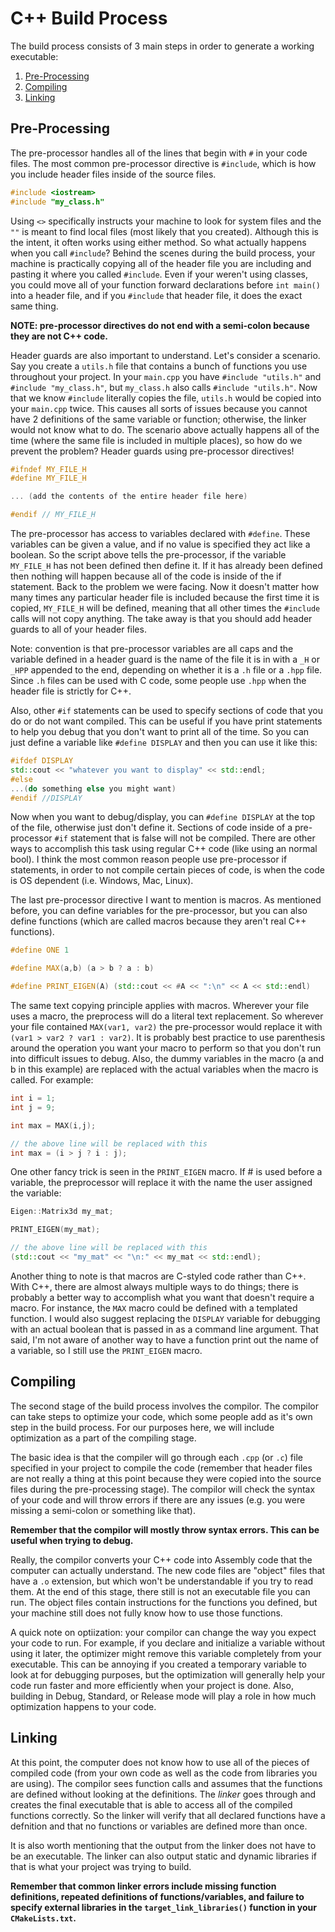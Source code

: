 # C++ Build Process
The build process consists of 3 main steps in order to generate a working 
executable:

  1. [Pre-Processing](#pre-processing)
  2. [Compiling](#compiling)
  3. [Linking](#linking)

## Pre-Processing
The pre-processor handles all of the lines that begin with `#` in your code 
files. The most common pre-processor directive is `#include`, which is how you 
include header files inside of the source files.
```cpp
#include <iostream>
#include "my_class.h"
```

Using `<>` specifically instructs your machine to look for system files and the 
`""` is meant to find local files (most likely that you created). Although this 
is the intent, it often works using either method. So what actually happens 
when you call `#include`? Behind the scenes during the build process, your 
machine is practically copying all of the header file you are including and 
pasting it where you called `#include`. Even if your weren't using classes, you 
could move all of your function forward declarations before `int main()` into a 
header file, and if you `#include` that header file, it does the exact same 
thing.

**NOTE: pre-processor directives do not end with a semi-colon because they are 
not C++ code.**

Header guards are also important to understand. Let's consider a scenario. Say 
you create a `utils.h` file that contains a bunch of functions you use 
throughout your project. In your `main.cpp` you have `#include "utils.h"` and 
`#include "my_class.h"`, but `my_class.h` also calls `#include "utils.h"`.
Now that we know `#include` literally copies the file, `utils.h` would be 
copied into your `main.cpp` twice. This causes all sorts of issues because you 
cannot have 2 definitions of the same variable or function; otherwise, the 
linker would not know what to do. The scenario above actually happens all of 
the time (where the same file is included in multiple places), so how do we 
prevent the problem? Header guards using pre-processor directives!
```cpp
#ifndef MY_FILE_H
#define MY_FILE_H

... (add the contents of the entire header file here)

#endif // MY_FILE_H
```

The pre-processor has access to variables declared with `#define`. These 
variables can be given a value, and if no value is specified they act like a 
boolean. So the script above tells the pre-processor, if the variable 
`MY_FILE_H` has not been defined then define it. If it has already been defined 
then nothing will happen because all of the code is inside of the if statement. 
Back to the problem we were facing. Now it doesn't matter how many times any 
particular header file is included because the first time it is copied, 
`MY_FILE_H` will be defined, meaning that all other times the `#include` calls 
will not copy anything. The take away is that you should add header guards to 
all of your header files.

Note: convention is that pre-processor variables are all caps and the variable 
defined in a header guard is the name of the file it is in with a `_H` or 
`_HPP` appended to the end, depending on whether it is a `.h` file or a `.hpp` 
file. Since `.h` files can be used with C code, some people use `.hpp` when 
the header file is strictly for C++.

Also, other `#if` statements can be used to specify sections of code that you 
do or do not want compiled. This can be useful if you have print statements to 
help you debug that you don't want to print all of the time. So you can just 
define a variable like `#define DISPLAY` and then you can use it like this:
```cpp
#ifdef DISPLAY
std::cout << "whatever you want to display" << std::endl;
#else
...(do something else you might want)
#endif //DISPLAY
```

Now when you want to debug/display, you can `#define DISPLAY` at the top of the 
file, otherwise just don't define it. Sections of code inside of a 
pre-processor `#if` statement that is false will not be compiled. There are 
other ways to accomplish this task using regular C++ code (like using an normal 
bool). I think the most common reason people use pre-processor if statements, 
in order to not compile certain pieces of code, is when the code is OS 
dependent (i.e. Windows, Mac, Linux).

The last pre-processor directive I want to mention is macros. As mentioned
before, you can define variables for the pre-processor, but you can also define 
functions (which are called macros because they aren't real C++ functions).
```cpp
#define ONE 1

#define MAX(a,b) (a > b ? a : b)

#define PRINT_EIGEN(A) (std::cout << #A << ":\n" << A << std::endl)
```

The same text copying principle applies with macros. Wherever your file uses a 
macro, the preprocess will do a literal text replacement. So wherever your file 
contained `MAX(var1, var2)` the pre-processor would replace it with `(var1 >
var2 ? var1 : var2)`. It is probably best practice to use parenthesis around 
the operation you want your macro to perform so that you don't run into 
difficult issues to debug. Also, the dummy variables in the macro (a and b in 
this example) are replaced with the actual variables when the macro is called. 
For example:
```cpp
int i = 1;
int j = 9;

int max = MAX(i,j);

// the above line will be replaced with this
int max = (i > j ? i : j);
```

One other fancy trick is seen in the `PRINT_EIGEN` macro. If # is used before a 
variable, the preprocessor will replace it with the name the user assigned the 
variable:
```cpp
Eigen::Matrix3d my_mat;

PRINT_EIGEN(my_mat);

// the above line will be replaced with this
(std::cout << "my_mat" << "\n:" << my_mat << std::endl);
```

Another thing to note is that macros are C-styled code rather than C++. With 
C++, there are almost always multiple ways to do things; there is probably a 
better way to accomplish what you want that doesn't require a macro. For 
instance, the `MAX` macro could be defined with a templated function. I would 
also suggest replacing the `DISPLAY` variable for debugging with an actual 
boolean that is passed in as a command line argument. That said, I'm not aware 
of another way to have a function print out the name of a variable, so I still 
use the `PRINT_EIGEN` macro.

## Compiling
The second stage of the build process involves the compilor. The compilor can 
take steps to optimize your code, which some people add as it's own step in the 
build process. For our purposes here, we will include optimization as a part of 
the compiling stage. 

The basic idea is that the compiler will go through each `.cpp` (or `.c`) file 
specified in your project to compile the code (remember that header files are 
not really a thing at this point because they were copied into the source files 
during the pre-processing stage). The compilor will check the syntax of your 
code and will throw errors if there are any issues (e.g. you were missing a 
semi-colon or something like that).

**Remember that the compilor will mostly throw syntax errors. This can be 
useful when trying to debug.**

Really, the compilor converts your C++ code into Assembly code that the 
computer can actually understand. The new code files are "object" files that 
have a `.o` extension, but which won't be understandable if you try to read 
them. At the end of this stage, there still is not an executable file you can 
run. The object files contain instructions for the functions you defined, but 
your machine still does not fully know how to use those functions.

A quick note on optiization: your compilor can change the way you expect your 
code to run. For example, if you declare and initialize a variable without using
it later, the optimizer might remove this variable completely from your 
executable. This can be annoying if you created a temporary variable to look at 
for debugging purposes, but the optimization will generally help your code run 
faster and more efficiently when your project is done. Also, building in Debug, 
Standard, or Release mode will play a role in how much optimization happens to 
your code. 

## Linking
At this point, the computer does not know how to use all of the pieces of 
compiled code (from your own code as well as the code from libraries you are 
using). The compilor sees function calls and assumes that the functions are 
defined without looking at the definitions. The *linker* goes through and 
creates the final executable that is able to access all of the compiled 
functions correctly. So the linker will verify that all declared functions have 
a defnition and that no functions or variables are defined more than once.

It is also worth mentioning that the output from the linker does not have to be 
an executable. The linker can also output static and dynamic libraries if that 
is what your project was trying to build.

**Remember that common linker errors include missing function definitions, 
repeated definitions of functions/variables, and failure to specify external 
libraries in the `target_link_libraries()` function in your `CMakeLists.txt`.**
